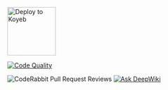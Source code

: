 <a href="https://app.koyeb.com/deploy?name=cogno&type=git&repository=CSC-312%2Fcogno&branch=main"><img src="https://www.koyeb.com/static/images/deploy/button.svg" alt="Deploy to Koyeb" width="110"></a>

[![Code Quality](https://github.com/CSC-312/cogno/actions/workflows/code-quality.yml/badge.svg)](https://github.com/CSC-312/cogno/actions/workflows/code-quality.yml)

![CodeRabbit Pull Request Reviews](https://img.shields.io/coderabbit/prs/github/CSC-312/cogno?utm_source=oss&utm_medium=github&utm_campaign=CSC-312%2Fcogno&labelColor=171717&color=FF570A&link=https%3A%2F%2Fcoderabbit.ai&label=CodeRabbit+Reviews)
[![Ask DeepWiki](https://deepwiki.com/badge.svg)](https://deepwiki.com/CSC-312/cogno)
